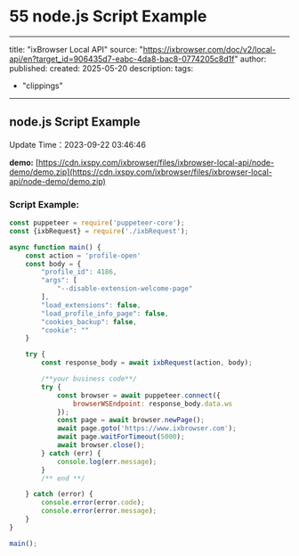 # 55 node.js Script Example

---
title: "ixBrowser Local API"
source: "https://ixbrowser.com/doc/v2/local-api/en?target_id=906435d7-eabc-4da8-bac8-0774205c8d1f"
author:
published:
created: 2025-05-20
description:
tags:
  - "clippings"
---

## node.js Script Example

Update Time：2023-09-22 03:46:46

**demo:** [https://cdn.ixspy.com/ixbrowser/files/ixbrowser-local-api/node-demo/demo.zip](https://cdn.ixspy.com/ixbrowser/files/ixbrowser-local-api/node-demo/demo.zip)

### Script Example:

```javascript
const puppeteer = require('puppeteer-core');
const {ixbRequest} = require('./ixbRequest');

async function main() {
    const action = 'profile-open'
    const body = {
        "profile_id": 4186,
        "args": [
            "--disable-extension-welcome-page"
        ],
        "load_extensions": false,
        "load_profile_info_page": false,
        "cookies_backup": false,
        "cookie": ""
    }

    try {
        const response_body = await ixbRequest(action, body);

        /**your business code**/
        try {
            const browser = await puppeteer.connect({
                browserWSEndpoint: response_body.data.ws
            });
            const page = await browser.newPage();
            await page.goto('https://www.ixbrowser.com');
            await page.waitForTimeout(5000);
            await browser.close();
        } catch (err) {
            console.log(err.message);
        }
        /** end **/

    } catch (error) {
        console.error(error.code);
        console.error(error.message);
    }
}

main();
```